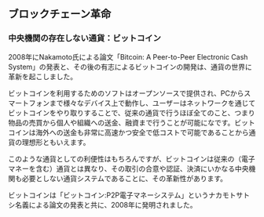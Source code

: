 ## ブロックチェーン革命

### 中央機関の存在しない通貨：ビットコイン

2008年にNakamoto氏による論文「Bitcoin: A Peer-to-Peer Electronic Cash System」の発表と、その後の有志によるビットコインの開発は、通貨の世界に革新を起こしました。

ビットコインを利用するためのソフトはオープンソースで提供され、PCからスマートフォンまで様々なデバイス上で動作し、ユーザーはネットワークを通じてビットコインをやり取りすることで、従来の通貨で行うほぼ全てのこと、つまり物品の売買から個人や組織への送金、融資まで行うことが可能になです。ビットコインは海外への送金も非常に高速かつ安全で低コストで可能であることから通貨の理想形ともいえます。

このような通貨としての利便性はもちろんですが、ビットコインは従来の（電子マネーを含む）通貨とは異なり、その取引の合意や認証、決済にいかなる中央機関も必要としない通貨システムであることに、その革新性があります。






ビットコインは「ビットコイン:P2P電子マネーシステム」というナカモトサトシ名義による論文の発表と共に、2008年に発明されました。